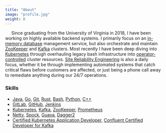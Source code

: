 ```yaml
---
title: "About"
image: "profile.jpg"
weight: 8
---
```


&nbsp;&nbsp;&nbsp;&nbsp;&nbsp;Since graduating from the University of Virginia
in 2018, I have been working on highly available backend systems. I primarily
focus on an [in-memory database](https://en.wikipedia.org/wiki/K_(programming_language)) management service,
but also orchestrate and maintain [ZooKeeper](https://zookeeper.apache.org/) and [Kafka](https://kafka.apache.org/) clusters. Most recently I have been deep
diving into [Kubernetes](https://kubernetes.io/) through overhauling legacy bash infrastructure into [operator-controlled](https://kubernetes.io/docs/concepts/extend-kubernetes/operator/) cluster resources.
[Site Reliability Engineering](https://en.wikipedia.org/wiki/Site_Reliability_Engineering) is also a daily focus, whether it be through implementing automated systems that
catch critical flaws before customers are affected, or just being a phone call
away to remediate anything during our 24/7 operations. 

### Skills

* [Java](https://www.geeksforgeeks.org/java/), [Go](https://golang.org/), [Git](https://git-scm.com/), [Rust](https://www.rust-lang.org/), [Bash](https://www.gnu.org/software/bash/), [Python](https://www.python.org/), [C++](http://www.cplusplus.com/info/description/)
* [GitLab](https://about.gitlab.com/), [GitHub](https://github.com/), [Jenkins](https://jenkins.io/)
* [Kubernetes](https://kubernetes.io/), [Kafka](https://kafka.apache.org/), [ZooKeeper](https://zookeeper.apache.org/), [Prometheus](https://prometheus.io/)
* [Netty](https://netty.io/), [Spock](http://spockframework.org/), [Guava](https://opensource.google/projects/guava), [Dagger2](https://dagger.dev/)
* [Certified Kubernetes Application Developer](https://www.youracclaim.com/badges/1fe71f91-3917-4ee3-b3f0-51c60a5a6c66),
[Confluent Certified Developer for Kafka](https://www.credential.net/23808d81-a517-462b-a0ca-7a8a732373ae)
